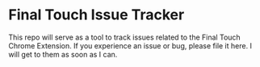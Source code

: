 # Final Touch Issue Tracker

This repo will serve as a tool to track issues related to the Final Touch Chrome Extension. If you experience an issue or bug, please file it here. I will get to them as soon as I can.
